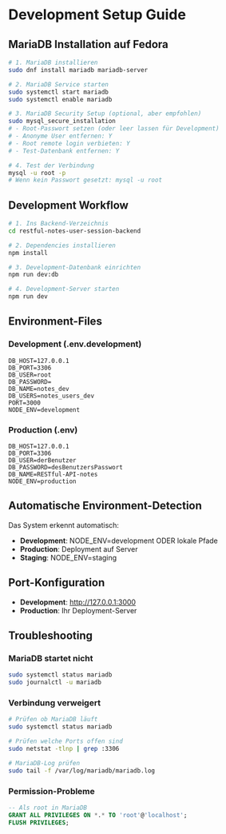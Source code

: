 # Development Setup Guide

## MariaDB Installation auf Fedora

```bash
# 1. MariaDB installieren
sudo dnf install mariadb mariadb-server

# 2. MariaDB Service starten
sudo systemctl start mariadb
sudo systemctl enable mariadb

# 3. MariaDB Security Setup (optional, aber empfohlen)
sudo mysql_secure_installation
# - Root-Passwort setzen (oder leer lassen für Development)
# - Anonyme User entfernen: Y
# - Root remote login verbieten: Y
# - Test-Datenbank entfernen: Y

# 4. Test der Verbindung
mysql -u root -p
# Wenn kein Passwort gesetzt: mysql -u root
```

## Development Workflow

```bash
# 1. Ins Backend-Verzeichnis
cd restful-notes-user-session-backend

# 2. Dependencies installieren
npm install

# 3. Development-Datenbank einrichten
npm run dev:db

# 4. Development-Server starten
npm run dev
```

## Environment-Files

### Development (.env.development)

```env
DB_HOST=127.0.0.1
DB_PORT=3306
DB_USER=root
DB_PASSWORD=
DB_NAME=notes_dev
DB_USERS=notes_users_dev
PORT=3000
NODE_ENV=development
```

### Production (.env)

```env
DB_HOST=127.0.0.1
DB_PORT=3306
DB_USER=derBenutzer
DB_PASSWORD=desBenutzersPasswort
DB_NAME=RESTful-API-notes
NODE_ENV=production
```

## Automatische Environment-Detection

Das System erkennt automatisch:

- **Development**: NODE_ENV=development ODER lokale Pfade
- **Production**: Deployment auf Server
- **Staging**: NODE_ENV=staging

## Port-Konfiguration

- **Development**: http://127.0.0.1:3000
- **Production**: Ihr Deployment-Server

## Troubleshooting

### MariaDB startet nicht

```bash
sudo systemctl status mariadb
sudo journalctl -u mariadb
```

### Verbindung verweigert

```bash
# Prüfen ob MariaDB läuft
sudo systemctl status mariadb

# Prüfen welche Ports offen sind
sudo netstat -tlnp | grep :3306

# MariaDB-Log prüfen
sudo tail -f /var/log/mariadb/mariadb.log
```

### Permission-Probleme

```sql
-- Als root in MariaDB
GRANT ALL PRIVILEGES ON *.* TO 'root'@'localhost';
FLUSH PRIVILEGES;
```
